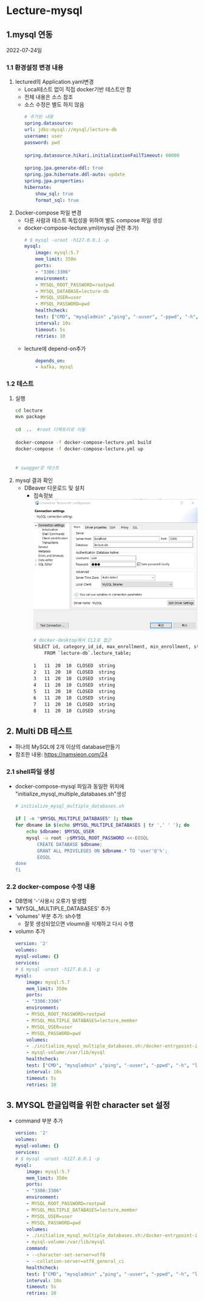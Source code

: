 # Lecture-mysql



## 1.mysql 연동
2022-07-24일

### 1.1 환경설정 변경 내용
1. lectured의 Application.yaml변경
   - Local테스트 없이 직접 docker기반 테스트만 함
   - 전체 내용은 소스 참조
   - 소스 수정은 별도 하지 않음
        ```yaml
        # 추가된 내용
        spring.datasource:
        url: jdbc:mysql://mysql/lecture-db
        username: user
        password: pwd

        spring.datasource.hikari.initializationFailTimeout: 60000

        spring.jpa.generate-ddl: true
        spring.jpa.hibernate.ddl-auto: update
        spring.jpa.properties:
        hibernate:
            show_sql: true
            format_sql: true
        ```
2. Docker-compose 파일 변경
   - 다른 사람과 테스트 독립성을 위하여 별도 compose 파일 생성
   - docker-compose-lecture.yml(mysql 관련 추가)
        ```yaml
        # $ mysql -uroot -h127.0.0.1 -p
        mysql:
            image: mysql:5.7
            mem_limit: 350m
            ports:
            - "3306:3306"
            environment:
            - MYSQL_ROOT_PASSWORD=rootpwd
            - MYSQL_DATABASE=lecture-db
            - MYSQL_USER=user
            - MYSQL_PASSWORD=pwd
            healthcheck:
            test: ["CMD", "mysqladmin" ,"ping", "-uuser", "-ppwd", "-h", "localhost"]
            interval: 10s
            timeout: 5s
            retries: 10
        ```
    - lecture에 depend-on추가
        ```yaml
            depends_on:
            - kafka, mysql
        ```
### 1.2 테스트
1. 실행
    ```bash
    cd lecture
    mvn package

    cd  ..  #root 디렉토리로 이동

    docker-compose -f docker-compose-lecture.yml build
    docker-compose -f docker-compose-lecture.yml up


    # swagger로 테스트
    ```
2. mysql 결과 확인
   - DBeaver 다운로드 및 설치
     - 접속정보 ![](images/01-connection.png)
        ```bash
        # docker-desktop에서 CLI로 접근
        SELECT id, category_id_id, max_enrollment, min_enrollment, status, title, version
            FROM `lecture-db`.lecture_table;

        1	11	20	10	CLOSED	string
        2	11	20	10	CLOSED	string
        3	11	20	10	CLOSED	string
        4	11	20	10	CLOSED	string
        5	11	20	10	CLOSED	string
        6	11	20	10	CLOSED	string
        7	11	20	10	CLOSED	string
        8	11	20	10	CLOSED	string
        ```
## 2. Multi DB 테스트
- 하나의 MySQL에 2개 이상의 database만들기
- 참조한 내용: https://namsieon.com/24

### 2.1 shell파일 생성
- docker-compose-mysql 파일과 동일한 위치에 "initialize_mysql_multiple_databases.sh"생성
    ```sh
    # initialize_mysql_multiple_databases.sh

    if [ -n "$MYSQL_MULTIPLE_DATABASES" ]; then
    for dbname in $(echo $MYSQL_MULTIPLE_DATABASES | tr ',' ' '); do
        echo $dbname: $MYSQL_USER
        mysql -u root -p$MYSQL_ROOT_PASSWORD <<-EOSQL
            CREATE DATABASE $dbname;
            GRANT ALL PRIVILEGES ON $dbname.* TO 'user'@'%';
            EOSQL
    done
    fi
    ```

### 2.2 docker-compose 수정 내용
- DB명에 '-'사용시 오류가 발생함
- 'MYSQL_MULTIPLE_DATABASES' 추가
- 'volumes' 부분 추가: sh수행
  - 잘못 생성되었으면 vloumn을 삭제하고 다시 수행
- volumn 추가
    ```yaml
    version: '2'
    volumes:
    mysql-volume: {}
    services:
    # $ mysql -uroot -h127.0.0.1 -p
    mysql:
        image: mysql:5.7
        mem_limit: 350m
        ports:
        - "3306:3306"
        environment:
        - MYSQL_ROOT_PASSWORD=rootpwd
        - MYSQL_MULTIPLE_DATABASES=lecture,member
        - MYSQL_USER=user
        - MYSQL_PASSWORD=pwd
        volumes:
        - ./initialize_mysql_multiple_databases.sh:/docker-entrypoint-initdb.d/initialize_mysql_multiple_databases.sh
        - mysql-volume:/var/lib/mysql
        healthcheck:
        test: ["CMD", "mysqladmin" ,"ping", "-uuser", "-ppwd", "-h", "localhost"]
        interval: 10s
        timeout: 5s
        retries: 10
    ```

## 3. MYSQL 한글입력을 위한 character set 설정

- command 부분 추가
    ```yml
    version: '2'
    volumes:
    mysql-volume: {}
    services:
    # $ mysql -uroot -h127.0.0.1 -p
    mysql:
        image: mysql:5.7
        mem_limit: 350m
        ports:
        - "3306:3306"
        environment:
        - MYSQL_ROOT_PASSWORD=rootpwd
        - MYSQL_MULTIPLE_DATABASES=lecture,member
        - MYSQL_USER=user
        - MYSQL_PASSWORD=pwd
        volumes:
        - ./initialize_mysql_multiple_databases.sh:/docker-entrypoint-initdb.d/initialize_mysql_multiple_databases.sh
        - mysql-volume:/var/lib/mysql
        command:
        - --character-set-server=utf8
        - --collation-server=utf8_general_ci
        healthcheck:
        test: ["CMD", "mysqladmin" ,"ping", "-uuser", "-ppwd", "-h", "localhost"]
        interval: 10s
        timeout: 5s
        retries: 10
    ```
